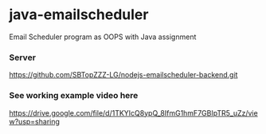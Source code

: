# java-emailscheduler
Email Scheduler program as OOPS with Java assignment

### Server  
https://github.com/SBTopZZZ-LG/nodejs-emailscheduler-backend.git  

### See working example video here  
https://drive.google.com/file/d/1TKYIcQ8ypQ_8IfmG1hmF7GBIpTR5_uZz/view?usp=sharing
